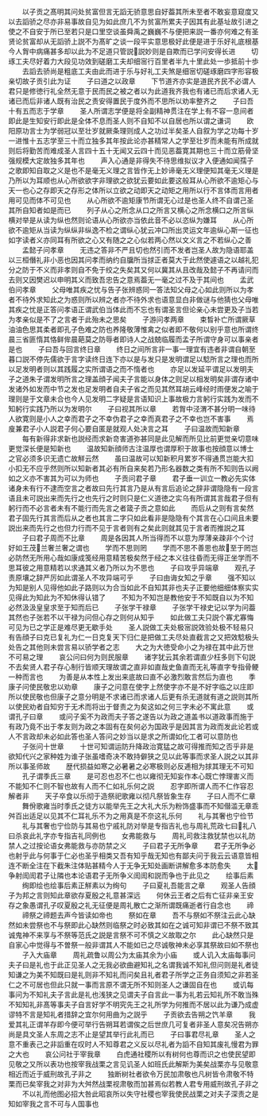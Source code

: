 <!-- { "loadSidebar": true } -->
　　以子贡之髙明其问处贫富但言无謟无骄意思自好葢其所未至者不敢妄意窥度又以去謟骄之尽亦非易事故自见为如此庶几不为贫富所累夫子因其有此基址故引进之使之不自安于所已至若只是口里空谈虽舜禹之巍巍不与便把来説一番亦何难之有圣贤论贫富却从无謟骄上説不为髙旷之谈一段平实意思极好此便是进于乐好礼底根基今人胷中病痛甚多却以此为不足道只管説説妙则是自欺而已学问安得长进
　　切琢工夫尽好着力大段见功效到磋磨工夫却细宻行百里者半九十里此处一歩抵前十歩
　　去謟去骄尚是粗底工夫由此而进于乐与好礼工夫煞是细宻切磋琢磨四字形容极亲切故子贡引此为证
　　子曰道之以政章
　　下节道齐亦实是道民齐民不必谓人君只是修徳行礼全然无意于民而民之被之者以为此道我齐我也有诸已而后求诸人无诸已而后非诸人既有治民之责安得置民于度外而不思所以劝率整齐之
　　子曰吾十有五而志于学章
　　圣人所谓志学便是将全副精神贯注在学上有不容一息间者即此是生知安行即此是全体不息而圣人则不自知不以自居也所以谓之谦词
　　欧阳原功言士为学弱冠以至壮岁就厥条理则成人之功过半矣圣人自叙为学之功每十岁一进惟十五志学至三十而立独多其年按此论亦甚精常人之学至壮岁而未能有所成就则后将勤苦而难成圣人言四十五十无闻又云四十而见恶葢寛其期也三十而立筋骨坚强规模大定故独多其年也
　　声入心通是非得失不待思维拟议才入便通如闻孺子之歌即知自取之义是也不是毫无义理之言皆作无上妙谛毫无义理便知其毫无义理是乃所以为耳顺也从心所欲欲字非理欲之欲犹云要如此要这般耳从心所欲不逾矩心与天一也心之存即天之存形之体所以立欲之动即天之动矩之用所以行不言体而言用者用可见而体不可见也
　　从心所欲不逾矩康节所谓无心过是也圣人终不自谓己圣其所自知者如是而已
　　列子从心之所念从口之所言又横心之所念横口之所言纵横对举是从读为纵也然则论语从心所欲亦当依此音不必以恣纵为嫌耳
　　从心所欲不逾矩从当读为纵纵非纵逸不检之谓纵心犹云冲口所出灵运文年逾纵心斯一征也如字读者义亦同耳有所欲之心又有随之之心似若两心然以文义言之不若纵心之善
　　孟懿子问孝章
　　无违之答非不严且切也然引而不发者岂圣人故为隐语耶盖以三桓僭礼非小恶也因其问孝而纳约自牖所当捄正者莫大于此然使遽语之以越礼犯分之防于不义而非孝则自不免于绞之失矣其又何以冀其从且改哉及懿子不再请问而去则又因樊迟以申明其义而致吾忠告之意焉葢无一毫之过不及于其间也
　　孟武伯问孝章
　　父母唯其疾之忧与告子张辨惑同一答法知父母之心如此则所以为孝者不待外求知此之为惑则所以辨之者亦不待外求也语意显白非做谜与他猜也父母唯其疾之忧是正答问孝语正谓武伯当体此而不忘也有谓圣言但论亲心未尝更及子当若为孝亲似是不了之言者于此殆未之思矣
　　子游问孝两章
　　束晳补亡所谓厥草油油色思其柔者即孔子色难之防也养隆敬薄惟禽之似者即不敬何以别乎意也所谓终晨三省匪惰其恪鲜侔晨葩莫之防辱者即诗人之战兢临履而孟子所谓守身可以事亲者是也
　　子曰吾与回言终日章
　　终日之间所言非一事一理宜有违者非谓自朝至暮口説不停先儒欲于言字读终日连下亦以是与发只是发明谓足以騐所言之理也而所以足发明者则以其践履之实所谓语之而不惰者也
　　亦足以发延平谓足以发明夫子之道朱子谓发明所言之理盖顔子闻夫子言能以身体之则足以相发明矣非谓存诸中发诸外如发而中节之发也足发明者自夫子省之而见其然耳胡云峰经时雨便发之喻于理则是于文章未合也今人见发明二字疑是言语知识上事故极力言躬行实践为发而不知躬行实践乃所以为发明尔
　　子曰视其所以章
　　若胷中泾渭不甚分明一味待人欲寛则是小人之幸而君子之不幸伪君子之幸而真君子之不幸也岂不害事
　　焉廋兼君子小人説君子何心要自匿是就观人处决言之耳
　　子曰温故而知新章
　　每有新得非求新也説经而求新竒害道弥甚同是此见解而所见比前更觉亲切意味更觉深长便是知新也
　　温故知新顔师古注温厚也谓厚积于故事也按顔意以博士之官必须多识无遗亡故觧云然
　　虽曰温故可以知新积月累岁不得通贯岂能大扣小扣无不应乎然则所以知新者其必有所自来矣若乃形名器数之类有所不知则告以阙如之义亦不害其为可以为师也
　　子贡问君子章
　　君子垂一训立一教必先实体诸身未有行不逮而空言之者故曰先行其言乃是从有言后追论之辞非谓隐隐有一段言语且未可説出来而先行之也先行之时则只是仁义道徳之实乌有所谓其言哉君子但有躬行而不必言者未有不能行而先言之者箴子贡之意如此
　　而后从之则有言矣然君子固先行其言而后从之者也其言二字只如此看非是隐隐有个其言在心口间且未要説出来而先行之也但力行而不见于言者则有之矣此则就其见于言者而推説之耳
　　子曰君子周而不比章
　　周是各因其人所当得而不以意为厚薄亲疎非个个讨好如王茂兰奢兰奢之谓也
　　学而不思则罔
　　学而不思不善思也故至于罔岂必防然无所用心哉如康成笺经用意精苦极矣然于经之本义往往昏而无得正坐学而不思耳彼之用意精若以求通其义者乃所以为不思也
　　子曰攻乎异端章
　　观孔子责原壤之辞严厉如此谓圣人不攻异端可乎
　　子曰由诲女知之乎章
　　强不知以为知是别人见得他如此子路则以为合当如此不自知其非也夫子正要他细细体察实实见得此为知此为不知休得认错了
　　不知为不知岂是教他安于不知既自以为不知必然汲汲皇皇求至于知而后已
　　子张学干禄章
　　子张学干禄史记以学为问葢其然也子张若不以干禄为问但心存之则何从知乎
　　如此做工夫只説个寡尤寡悔可见为已之学正是难尽更无歇手处
　　圣人説做工夫处极宻説效验处极不轻易只有告顔子曰克已复礼为仁一日克复天下归仁是把做工夫尽处直截言之又把效騐极头处告之其他则未尝言易以骄学者之志
　　大之为大徳受命小之为禄在其中此万世不可易之理
　　哀公问曰何为则民服章
　　诸字犹云其余若谓直少枉多则下句説不去矣贤人君子存心制行皆顺天理故谓之直非如直哉史鱼直而无礼等直字专指骨鲠一种而言也
　　为善是从本性上发出来底故曰直不必激烈敢言然后为直也
　　季康子问使民敬忠以劝章
　　康子之问意在使字上然使字亦不是不好字临之以庄即所以使民敬也但康子之意分明是不求诸已而求诸人后更有杀无道就有道之説则其所以使民劝者自知穷于无术而将出于督责之为矣这如之何三字未必不寓此意
　　或谓孔子曰章
　　或问子奚不为政而夫子答之遂告以为政之道盖书以道政事而施于有政乃竟不出于孝友则为政之本固有在矣何必为国政乎是因其言为政而发此论若或人不言政却未必如此答也圣人答问之妙当以是求之所谓如化工者可以意防也
　　子张问十世章
　　十世可知谓运防升降政治寛猛之故可得推而知之否乎非是欲知代兴之家种姓为谁子张虽嗜奇决不敢持僻狭之见以此等事而求圣人説之以其非所以事圣师故
　　歴代损益如寒之必暑暑之必寒极则必反逓相为捄其理无不可知
　　孔子谓季氏三章
　　是可忍也忍不仁也以雍彻无知妄作本心既亡悖理害义而不能知不仁则不智也故有人而不仁如礼乐何之説
　　忍字即所谓人而不仁作容忍解者非
　　天子卒食以乐彻于造祭祀歌雍以彻凡祭皆象生存
　　子曰人而不仁章
　　舞佾歌雍当时季氏之徒方以能举先王之大礼大乐为粉饰盛事而不知僣滥无章乖舛百出适足以见其不仁耳礼乐不为之用真是不奈这礼乐何
　　礼与其奢也宁俭节
　　礼与其奢也宁俭防与其易也宁戚礼防对举是专指吉礼也与周礼荒政七曰礼八曰杀哀此礼字亦专指吉礼同例也
　　女弗能救与
　　周礼司救注救犹禁也以礼防禁人之过按论语女弗能救与亦防禁之义
　　子曰君子无所争章
　　君子无所争必也射乎此与何事于仁必也圣乎相类又吾有知乎哉无知也有鄙夫问于我云云语意皆相连不断全注在下截朱注体贴甚精今人于无争无知处画断讲解愈多本防愈失
　　太争射訚訚君子让隣也本论语君子无所争义訚訚和説而争也于此见之
　　绘事后素
　　绚即绘也绘事后素正觧素以为绚句
　　子曰夏礼吾能言之章
　　观圣人告顔子为邦之言则知此章欲存夏殷之礼意甚深远
　　何休云王者之后有亡征非亲王安存之象愚谓孔子叹夏殷之礼无征便是周礼散亡之渐所谓既痛逝者行自念也
　　禘
　　禘祭之禘题去声今皆读如帝也
　　祭如在章
　　吾不与祭如不祭注云此心缺然如未尝祭也不与祭即此心缺然则临祭之时必致其如在之诚可知非谓已不祭不致其诚鬼神不来享与不祭等范氏之説是言祭不可不慎之义故取之尔
　　此心缺然只是自家心中觉得与不曽祭一般非谓其人不能如已之尽诚敬神未必享其祭故曰如不祭也
　　子入大庙章
　　周礼疏鲁以周公为太庙其余为小庙
　　或人讥入太庙每事问夫子曰是礼也于此正见圣人之无我必欲曲避知礼之名谓我诚不知礼但问则是礼者徒知谦之为美不知既曰是礼则非不知礼而问矣且礼者君子所学之正务自须知之非若圣仁之不可居也但此只就一事而言原不谓无所不知则圣人之谦固自在也
　　或讥每事问为不知礼夫子言此是礼也浅狭之见谓夫子自言此一事为礼若云知礼所不敢当殊不知知礼非髙等事夫子自言好学不明究先王之礼所学为何推而不居以此为谦乃成虚谬特不言是知礼者措辞之宜尔何用曲为之説乎
　　子贡欲去告朔之饩羊章
　　我爱其礼正谓羊存即今便可举行告朔耳若谓俟之后世庶几可复者非圣人意矣况告朔亦尚是具文圣人东周之志不止是望其举行此礼而已
　　子曰事君尽礼章
　　圣人之意不重表己之非謟重在叹时人不知尊君之义反以尽礼者为謟不自知其废礼慢君为罪之大也
　　哀公问社于宰我章
　　白虎通社稷所以有树何也尊而识之也使民望即见敬之又所以表功也按宰我战栗之言见讥圣人如班氏此解斯为美矣战栗亦与见敬意相近而近于威刑故孔子非之
　　独断树社者欲令万民加肃敬也凡树皆令肃敬不特栗而已矣宰我之对非为大舛然战栗视肃敬而加甚焉似若教人君专用威刑故孔子非之
　　不以礼而他图必招大咎此昭哀所以失守社稷也宰我使民战栗之对夫子深责之是知如宰我之言不可与人国事也
